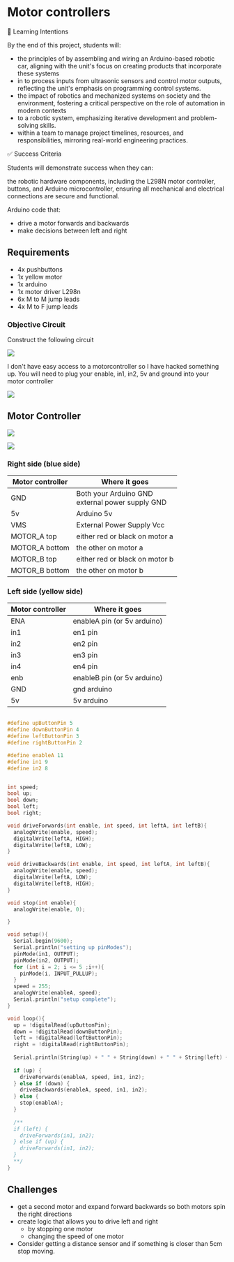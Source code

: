 # Motor controllers

🧠 Learning Intentions

By the end of this project, students will:

- the principles of by assembling and wiring an Arduino-based robotic car, aligning with the unit's focus on creating products that incorporate these systems
- in to process inputs from ultrasonic sensors and control motor outputs, reflecting the unit's emphasis on programming control systems.
- the impact of robotics and mechanized systems on society and the environment, fostering a critical perspective on the role of automation in modern contexts
- to a robotic system, emphasizing iterative development and problem-solving skills.
- within a team to manage project timelines, resources, and responsibilities, mirroring real-world engineering practices.


✅ Success Criteria

Students will demonstrate success when they can:

the robotic hardware components, including the L298N motor controller, buttons, and Arduino microcontroller, ensuring all mechanical and electrical connections are secure and functional.

Arduino code that:

- drive a motor forwards and backwards
- make decisions between left and right



## Requirements 

- 4x pushbuttons
- 1x yellow motor
- 1x arduino
- 1x motor driver L298n
- 6x M to M jump leads
- 4x M to F jump leads

### Objective Circuit

Construct the following circuit 


![](assets/2025-04-07-20-21-55.png)

I don't have easy access to a motorcontroller so I have hacked something up. You will need to plug your enable, in1, in2, 5v and ground into your motor controller

![](ArduinoC/assets/2025-04-07-17-09-21.png)

## Motor Controller

![](ArduinoC/assets/2025-04-07-17-16-03.png)

![](ArduinoC/assets/2025-04-07-17-17-21.png)

### Right side (blue side)

Motor controller | Where it goes 
-- | --
GND | Both your Arduino GND <br>external power supply GND
5v  | Arduino 5v  
VMS | External Power Supply Vcc
MOTOR_A top| either red or black on motor a
MOTOR_A bottom | the other on motor a
MOTOR_B top | either red or black on motor b
MOTOR_B bottom | the other on motor b

### Left side (yellow side)

Motor controller | Where it goes 
-- | --
ENA | enableA pin (or 5v arduino)
in1 | en1 pin
in2 | en2 pin 
in3 | en3 pin
in4 | en4 pin
enb | enableB pin (or 5v arduino)
GND | gnd arduino
5v  | 5v arduino

```cpp

#define upButtonPin 5
#define downButtonPin 4
#define leftButtonPin 3
#define rightButtonPin 2

#define enableA 11
#define in1 9
#define in2 8


int speed;
bool up;
bool down; 
bool left;
bool right;

void driveForwards(int enable, int speed, int leftA, int leftB){
  analogWrite(enable, speed);
  digitalWrite(leftA, HIGH);
  digitalWrite(leftB, LOW);
}

void driveBackwards(int enable, int speed, int leftA, int leftB){
  analogWrite(enable, speed);
  digitalWrite(leftA, LOW);
  digitalWrite(leftB, HIGH);
}

void stop(int enable){
  analogWrite(enable, 0);

}

void setup(){
  Serial.begin(9600);
  Serial.println("setting up pinModes");
  pinMode(in1, OUTPUT);
  pinMode(in2, OUTPUT);
  for (int i = 2; i <= 5 ;i++){
    pinMode(i, INPUT_PULLUP);
  }
  speed = 255;
  analogWrite(enableA, speed);
  Serial.println("setup complete");
}

void loop(){
  up = !digitalRead(upButtonPin);
  down = !digitalRead(downButtonPin);
  left = !digitalRead(leftButtonPin);
  right = !digitalRead(rightButtonPin);
  
  Serial.println(String(up) + " " + String(down) + " " + String(left) + " " + String(right));
  
  if (up) {
    driveForwards(enableA, speed, in1, in2);
  } else if (down) {
    driveBackwards(enableA, speed, in1, in2);
  } else {
    stop(enableA);
  }
  
  /**
  if (left) {
    driveForwards(in1, in2);
  } else if (up) {
    driveForwards(in1, in2);
  }
  **/
}

```


## Challenges 

- get a second motor and expand forward backwards so both motors spin the right directions
- create logic that allows you to drive left and right
  - by stopping one motor 
  - changing the speed of one motor
- Consider getting a distance sensor and if something is closer than 5cm stop moving. 